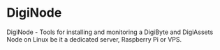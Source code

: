 # DigiNode
DigiNode - Tools for installing and monitoring a DigiByte and DigiAssets Node on Linux be it a dedicated server, Raspberry Pi or VPS.
